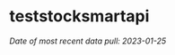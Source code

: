 
<!-- README.md is generated from README.Rmd. Please edit that file -->

# teststocksmartapi

*Date of most recent data pull: 2023-01-25*
